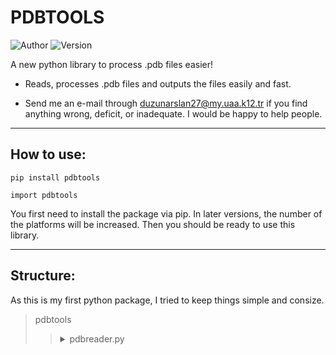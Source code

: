 # PDBTOOLS

![Author](https://img.shields.io/badge/Author-UDoruk3250-brightgreen)
![Version](https://img.shields.io/badge/Version-0.1.3-red)

A new python library to process .pdb files easier!

* Reads, processes .pdb files and outputs the files easily and fast.


* Send me an e-mail through [duzunarslan27@my.uaa.k12.tr](https://mail.google.com/mail/u/0/?ogbl#inbox) if you find anything wrong, deficit, or inadequate. I would be happy to help people. 


***
## How to use:

````
pip install pdbtools
````
```
import pdbtools
```


You first need to install the package via pip. In later
versions, the number of the platforms will be increased.
Then you should be ready to use this library.
***
## Structure:
As this is my first python package, I tried to keep 
things simple and consize.
>pdbtools
> 
> > <details><summary> pdbreader.py </summary> <ul> <li> importMolecule() <li>getIndexAtom() <li>PDB2FASTA()</li> </ul> </ul> </details>

